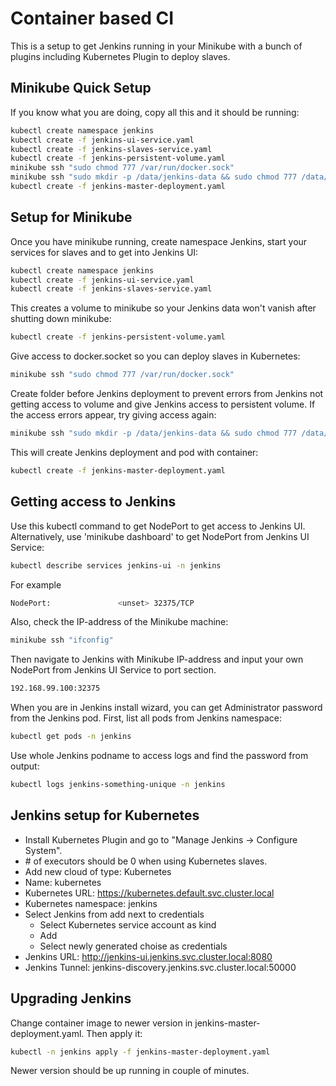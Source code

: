 # Container based CI
This is a setup to get Jenkins running in your Minikube with a bunch of plugins including Kubernetes Plugin to deploy slaves.

## Minikube Quick Setup
If you know what you are doing, copy all this and it should be running:
```sh
kubectl create namespace jenkins
kubectl create -f jenkins-ui-service.yaml
kubectl create -f jenkins-slaves-service.yaml
kubectl create -f jenkins-persistent-volume.yaml
minikube ssh "sudo chmod 777 /var/run/docker.sock"
minikube ssh "sudo mkdir -p /data/jenkins-data && sudo chmod 777 /data/jenkins-data"
kubectl create -f jenkins-master-deployment.yaml
```

## Setup for Minikube
Once you have minikube running, create namespace Jenkins, start your services for slaves and to get into Jenkins UI:
```sh
kubectl create namespace jenkins
kubectl create -f jenkins-ui-service.yaml
kubectl create -f jenkins-slaves-service.yaml
```
This creates a volume to minikube so your Jenkins data won't vanish after shutting down minikube:
```sh
kubectl create -f jenkins-persistent-volume.yaml
```
Give access to docker.socket so you can deploy slaves in Kubernetes:
```sh
minikube ssh "sudo chmod 777 /var/run/docker.sock"
```
Create folder before Jenkins deployment to prevent errors from Jenkins not getting access to volume and give Jenkins access to persistent volume. If the access errors appear, try giving access again:
```sh
minikube ssh "sudo mkdir -p /data/jenkins-data && sudo chmod 777 /data/jenkins-data"
```
This will create Jenkins deployment and pod with container:
```sh
kubectl create -f jenkins-master-deployment.yaml
```

## Getting access to Jenkins
Use this kubectl command to get NodePort to get access to Jenkins UI. Alternatively, use 'minikube dashboard' to get NodePort from Jenkins UI Service:
```sh
kubectl describe services jenkins-ui -n jenkins
```
For example
```sh
NodePort:               <unset> 32375/TCP
```
Also, check the IP-address of the Minikube machine:
```sh
minikube ssh "ifconfig"
```
Then navigate to Jenkins with Minikube IP-address and input your own NodePort from Jenkins UI Service to port section.
```sh
192.168.99.100:32375
```
When you are in Jenkins install wizard, you can get Administrator password from the Jenkins pod. First, list all pods from Jenkins namespace:
```sh
kubectl get pods -n jenkins
```
Use whole Jenkins podname to access logs and find the password from output:
```sh
kubectl logs jenkins-something-unique -n jenkins
```

## Jenkins setup for Kubernetes
- Install Kubernetes Plugin and go to "Manage Jenkins -> Configure System".
- \# of executors should be 0 when using Kubernetes slaves.
- Add new cloud of type: Kubernetes
- Name: kubernetes
- Kubernetes URL: https://kubernetes.default.svc.cluster.local
- Kubernetes namespace: jenkins
- Select Jenkins from add next to credentials
  - Select Kubernetes service account as kind
  - Add
  - Select newly generated choise as credentials
- Jenkins URL: http://jenkins-ui.jenkins.svc.cluster.local:8080
- Jenkins Tunnel: jenkins-discovery.jenkins.svc.cluster.local:50000

## Upgrading Jenkins
Change container image to newer version in jenkins-master-deployment.yaml.
Then apply it:
```sh
kubectl -n jenkins apply -f jenkins-master-deployment.yaml
```
Newer version should be up running in couple of minutes.